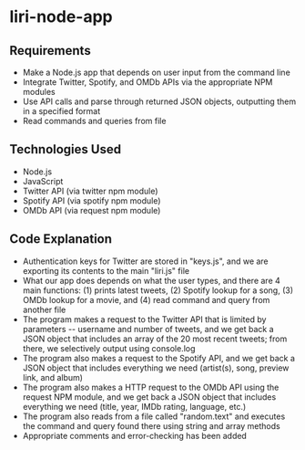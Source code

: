 # liri-node-app

## Requirements
- Make a Node.js app that depends on user input from the command line
- Integrate Twitter, Spotify, and OMDb APIs via the appropriate NPM modules
- Use API calls and parse through returned JSON objects, outputting them in a specified format
- Read commands and queries from file

## Technologies Used
- Node.js
- JavaScript
- Twitter API (via twitter npm module)
- Spotify API (via spotify npm module)
- OMDb API (via request npm module)

## Code Explanation
- Authentication keys for Twitter are stored in "keys.js", and we are exporting its contents to the main "liri.js" file
- What our app does depends on what the user types, and there are 4 main functions: (1) prints latest tweets, (2) Spotify lookup for a song, (3) OMDb lookup for a movie, and (4) read command and query from another file
- The program makes a request to the Twitter API that is limited by parameters -- username and number of tweets, and we get back a JSON object that includes an array of the 20 most recent tweets; from there, we selectively output using console.log
- The program also makes a request to the Spotify API, and we get back a JSON object that includes everything we need (artist(s), song, preview link, and album)
- The program also makes a HTTP request to the OMDb API using the request NPM module, and we get back a JSON object that includes everything we need (title, year, IMDb rating, language, etc.)
- The program also reads from a file called "random.text" and executes the command and query found there using string and array methods
- Appropriate comments and error-checking has been added